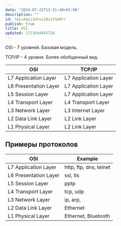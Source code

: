 ```yaml
---
date: "2024-07-22T13:31:40+03:00"
description: ""
id: lmiu4qoj3nhvu18zzf4a0rr
publish: true
title: OSI
updated: 1721644445720
---
```


OSI - 7 уровней.
Базовая модель.

TCP/IP - 4 уровня.
Более обобщенный вид.

| OSI                   | TCP/IP               |
| --------------------- | -------------------- |
| L7 Application Layer  | L7 Application Layer |
| L6 Presentation Layer | L7 Application Layer |
| L5 Session Layer      | L7 Application Layer |
| L4 Transport Layer    | L4 Transport Layer   |
| L3 Network Layer      | L3 Internet Layer    |
| L2 Data Link Layer    | L2 Link Layer        |
| L1 Physical Layer     | L2 Link Layer        |

## Примеры протоколов

| OSI                   | Example                |
| --------------------- | ---------------------- |
| L7 Application Layer  | http, ftp, dns, telnet |
| L6 Presentation Layer | ssl, tls               |
| L5 Session Layer      | pptp                   |
| L4 Transport Layer    | tcp, udp               |
| L3 Network Layer      | ip, arp,               |
| L2 Data Link Layer    | Ethernet               |
| L1 Physical Layer     | Ethernet, Bluetooth    |